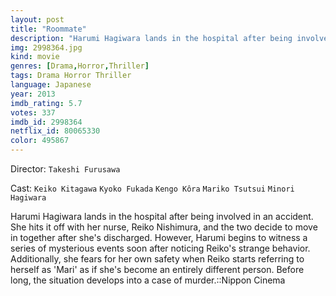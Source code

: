 ```yaml
---
layout: post
title: "Roommate"
description: "Harumi Hagiwara lands in the hospital after being involved in an accident. She hits it off with her nurse, Reiko Nishimura, and the two decide to move in together after she's discharged. However, Harumi begins to witness a series of mysterious events soon after noticing Reiko's strange behavior. Additionally, she fears for her own safety when Reiko starts referring to herself as 'Mari' as if she's become an entirely different person. Before long, the situation develops into a case of murder..."
img: 2998364.jpg
kind: movie
genres: [Drama,Horror,Thriller]
tags: Drama Horror Thriller 
language: Japanese
year: 2013
imdb_rating: 5.7
votes: 337
imdb_id: 2998364
netflix_id: 80065330
color: 495867
---
```

Director: `Takeshi Furusawa`  

Cast: `Keiko Kitagawa` `Kyoko Fukada` `Kengo Kôra` `Mariko Tsutsui` `Minori Hagiwara` 

Harumi Hagiwara lands in the hospital after being involved in an accident. She hits it off with her nurse, Reiko Nishimura, and the two decide to move in together after she's discharged. However, Harumi begins to witness a series of mysterious events soon after noticing Reiko's strange behavior. Additionally, she fears for her own safety when Reiko starts referring to herself as 'Mari' as if she's become an entirely different person. Before long, the situation develops into a case of murder.::Nippon Cinema